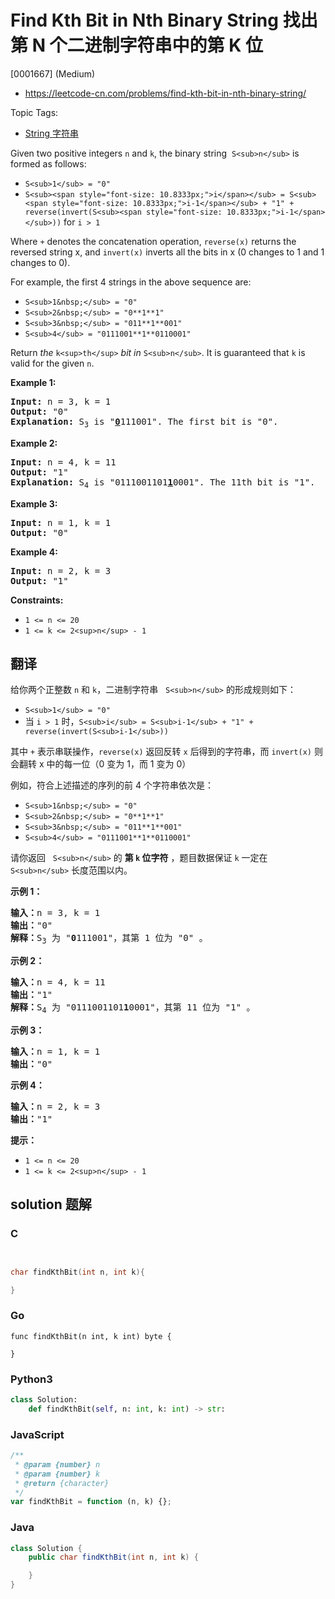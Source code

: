 # Find Kth Bit in Nth Binary String 找出第 N 个二进制字符串中的第 K 位

[0001667] (Medium)

- https://leetcode-cn.com/problems/find-kth-bit-in-nth-binary-string/

Topic Tags:

- [String 字符串](https://leetcode-cn.com/tag/string/)

Given two positive integers `n` and `k`, the binary string  `S<sub>n</sub>` is formed as follows:

- `S<sub>1</sub> = "0"`
- `S<sub><span style="font-size: 10.8333px;">i</span></sub> = S<sub><span style="font-size: 10.8333px;">i-1</span></sub> + "1" + reverse(invert(S<sub><span style="font-size: 10.8333px;">i-1</span></sub>))` for `i > 1`

Where `+` denotes the concatenation operation, `reverse(x)` returns the reversed string x, and `invert(x)` inverts all the bits in x (0 changes to 1 and 1 changes to 0).

For example, the first 4 strings in the above sequence are:

- `S<sub>1&nbsp;</sub> = "0"`
- `S<sub>2&nbsp;</sub> = "0**1**1"`
- `S<sub>3&nbsp;</sub> = "011**1**001"`
- `S<sub>4</sub> = "0111001**1**0110001"`

Return _the_ `k<sup>th</sup>` _bit_ *in* `S<sub>n</sub>`. It is guaranteed that `k` is valid for the given `n`.

**Example 1:**

<pre><strong>Input:</strong> n = 3, k = 1
<strong>Output:</strong> "0"
<strong>Explanation: </strong>S<sub>3</sub>&nbsp;is "<strong><u>0</u></strong>111001". The first bit is "0".
</pre>

**Example 2:**

<pre><strong>Input:</strong> n = 4, k = 11
<strong>Output:</strong> "1"
<strong>Explanation: </strong>S<sub>4</sub>&nbsp;is "0111001101<strong><u>1</u></strong>0001". The 11th bit is "1".
</pre>

**Example 3:**

<pre><strong>Input:</strong> n = 1, k = 1
<strong>Output:</strong> "0"
</pre>

**Example 4:**

<pre><strong>Input:</strong> n = 2, k = 3
<strong>Output:</strong> "1"
</pre>

**Constraints:**

- `1 <= n <= 20`
- `1 <= k <= 2<sup>n</sup> - 1`

## 翻译

给你两个正整数 `n` 和 `k`，二进制字符串   `S<sub>n</sub>` 的形成规则如下：

- `S<sub>1</sub> = "0"`
- 当 `i > 1` 时，`S<sub>i</sub> = S<sub>i-1</sub> + "1" + reverse(invert(S<sub>i-1</sub>))`

其中 `+` 表示串联操作，`reverse(x)` 返回反转 `x` 后得到的字符串，而 `invert(x)` 则会翻转 x 中的每一位（0 变为 1，而 1 变为 0）

例如，符合上述描述的序列的前 4 个字符串依次是：

- `S<sub>1&nbsp;</sub> = "0"`
- `S<sub>2&nbsp;</sub> = "0**1**1"`
- `S<sub>3&nbsp;</sub> = "011**1**001"`
- `S<sub>4</sub> = "0111001**1**0110001"`

请你返回   `S<sub>n</sub>` 的 **第 `k` 位字符** ，题目数据保证 `k` 一定在 `S<sub>n</sub>` 长度范围以内。

**示例 1：**

<pre><strong>输入：</strong>n = 3, k = 1
<strong>输出：</strong>"0"
<strong>解释：</strong>S<sub>3</sub> 为 "<strong>0</strong>111001"，其第 1 位为 "0" 。
</pre>

**示例 2：**

<pre><strong>输入：</strong>n = 4, k = 11
<strong>输出：</strong>"1"
<strong>解释：</strong>S<sub>4</sub> 为 "0111001101<strong>1</strong>0001"，其第 11 位为 "1" 。
</pre>

**示例 3：**

<pre><strong>输入：</strong>n = 1, k = 1
<strong>输出：</strong>"0"
</pre>

**示例 4：**

<pre><strong>输入：</strong>n = 2, k = 3
<strong>输出：</strong>"1"
</pre>

**提示：**

- `1 <= n <= 20`
- `1 <= k <= 2<sup>n</sup> - 1`

## solution 题解

### C

```c


char findKthBit(int n, int k){

}
```

### Go

```golang
func findKthBit(n int, k int) byte {

}
```

### Python3

```python
class Solution:
    def findKthBit(self, n: int, k: int) -> str:
```

### JavaScript

```javascript
/**
 * @param {number} n
 * @param {number} k
 * @return {character}
 */
var findKthBit = function (n, k) {};
```

### Java

```java
class Solution {
    public char findKthBit(int n, int k) {

    }
}
```
